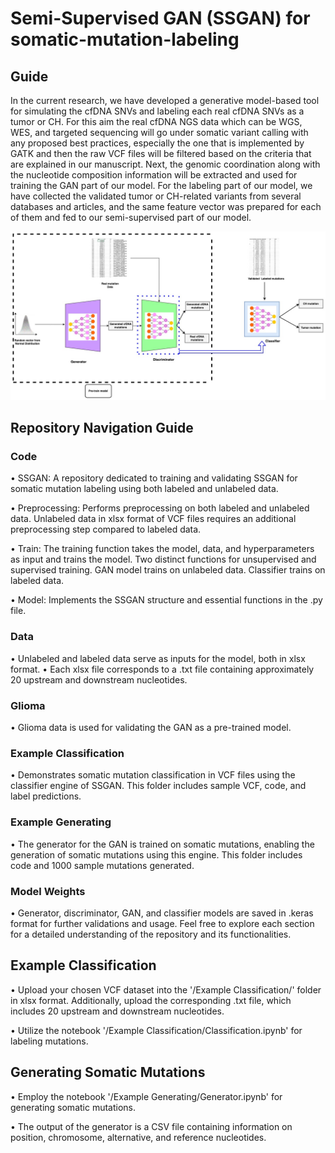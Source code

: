 # Semi-Supervised GAN (SSGAN) for somatic-mutation-labeling


## Guide
In the current research, we have developed a generative model-based tool for simulating the cfDNA SNVs and labeling each real cfDNA SNVs as a tumor or CH. For this aim the real cfDNA NGS data which can be WGS, WES, and targeted sequencing will go under somatic variant calling with any proposed best practices, especially the one that is implemented by GATK and then the raw VCF files will be filtered based on the criteria that are explained in our manuscript. Next, the genomic coordination along with the nucleotide composition information will be extracted and used for training the GAN part of our model.
For the labeling part of our model, we have collected the validated tumor or CH-related variants from several databases and articles, and the same feature vector was prepared for each of them and fed to our semi-supervised part of our model.

![Image](sgan_model.jpg "icon")

## Repository Navigation Guide

### Code

•	SSGAN: A repository dedicated to training and validating SSGAN for somatic mutation labeling using both labeled and unlabeled data.

•	Preprocessing: Performs preprocessing on both labeled and unlabeled data. Unlabeled data in xlsx format of VCF files requires an additional preprocessing step compared to labeled data.

•	Train: The training function takes the model, data, and hyperparameters as input and trains the model. Two distinct functions for unsupervised and supervised training. GAN model trains on unlabeled data. Classifier trains on labeled data.

•	Model: Implements the SSGAN structure and essential functions in the .py file.

### Data
•	Unlabeled and labeled data serve as inputs for the model, both in xlsx format.
•	Each xlsx file corresponds to a .txt file containing approximately 20 upstream and downstream nucleotides.
### Glioma
•	Glioma data is used for validating the GAN as a pre-trained model.
### Example Classification
•	Demonstrates somatic mutation classification in VCF files using the classifier engine of SSGAN. This folder includes sample VCF, code, and label predictions.
### Example Generating
•	The generator for the GAN is trained on somatic mutations, enabling the generation of somatic mutations using this engine. This folder includes code and 1000 sample mutations generated.
### Model Weights
•	Generator, discriminator, GAN, and classifier models are saved in .keras format for further validations and usage.
Feel free to explore each section for a detailed understanding of the repository and its functionalities.

## Example Classification

• Upload your chosen VCF dataset into the '/Example Classification/' folder in xlsx format. Additionally, upload the corresponding .txt file, which includes 20 upstream and downstream nucleotides. 

• Utilize the notebook '/Example Classification/Classification.ipynb' for labeling mutations.

## Generating Somatic Mutations

• Employ the notebook '/Example Generating/Generator.ipynb' for generating somatic mutations. 

• The output of the generator is a CSV file containing information on position, chromosome, alternative, and reference nucleotides.

